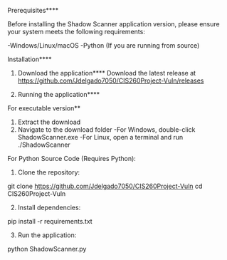 
Prerequisites****

Before installing the Shadow Scanner application version, please ensure your system meets the following requirements:

-Windows/Linux/macOS
-Python (If you are running from source)

Installation****

1. Download the application****
Download the latest release at https://github.com/Jdelgado7050/CIS260Project-Vuln/releases

2. Running the application****

For executable version**
1. Extract the download
2. Navigate to the download folder
   -For Windows, double-click ShadowScanner.exe
   -For Linux, open a terminal and run ./ShadowScanner

For Python Source Code (Requires Python):

1. Clone the repository:

git clone https://github.com/Jdelgado7050/CIS260Project-Vuln
cd CIS260Project-Vuln

2. Install dependencies:

pip install -r requirements.txt

3. Run the application:

python ShadowScanner.py




















